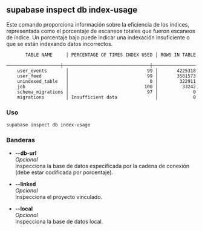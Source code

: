 ## supabase inspect db index-usage

Este comando proporciona información sobre la eficiencia de los índices, representada como el porcentaje de escaneos totales que fueron escaneos de índice. Un porcentaje bajo puede indicar una indexación insuficiente o que se están indexando datos incorrectos.

```
       TABLE NAME     │ PERCENTAGE OF TIMES INDEX USED │ ROWS IN TABLE
  ────────────────────┼────────────────────────────────┼────────────────
    user_events       │                             99 │       4225318 
    user_feed         │                             99 │       3581573
    unindexed_table   │                              0 │        322911
    job               │                            100 │         33242
    schema_migrations │                             97 │             0
    migrations        │ Insufficient data              │             0
```

### Uso

```
supabase inspect db index-usage
```

### Banderas

- **--db-url <string>**  
    _Opcional_  
    Inspecciona la base de datos especificada por la cadena de conexión (debe estar codificada por porcentaje).
    
- **--linked**  
    _Opcional_  
    Inspecciona el proyecto vinculado.
    
- **--local**  
    _Opcional_  
    Inspecciona la base de datos local.